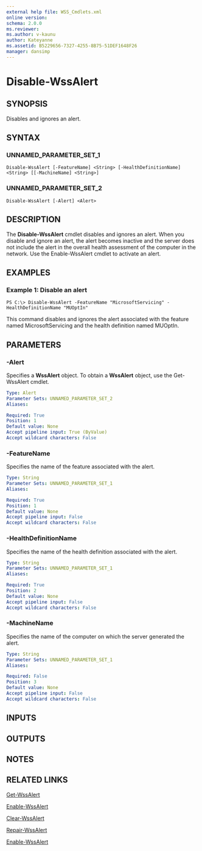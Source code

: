 ```yaml
---
external help file: WSS_Cmdlets.xml
online version: 
schema: 2.0.0
ms.reviewer:
ms.author: v-kaunu
author: Kateyanne
ms.assetid: B5229656-7327-4255-8B75-51DEF1648F26
manager: dansimp
---
```


# Disable-WssAlert

## SYNOPSIS
Disables and ignores an alert.

## SYNTAX

### UNNAMED_PARAMETER_SET_1
```
Disable-WssAlert [-FeatureName] <String> [-HealthDefinitionName] <String> [[-MachineName] <String>]
```

### UNNAMED_PARAMETER_SET_2
```
Disable-WssAlert [-Alert] <Alert>
```

## DESCRIPTION
The **Disable-WssAlert** cmdlet disables and ignores an alert.
When you disable and ignore an alert, the alert becomes inactive and the server does not include the alert in the overall health assessment of the computer in the network.
Use the Enable-WssAlert cmdlet to activate an alert.

## EXAMPLES

### Example 1: Disable an alert
```
PS C:\> Disable-WssAlert -FeatureName "MicrosoftServicing" -HealthDefinitionName "MUOptIn"
```

This command disables and ignores the alert associated with the feature named MicrosoftServicing and the health definition named MUOptIn.

## PARAMETERS

### -Alert
Specifies a **WssAlert** object.
To obtain a **WssAlert** object, use the Get-WssAlert cmdlet.

```yaml
Type: Alert
Parameter Sets: UNNAMED_PARAMETER_SET_2
Aliases: 

Required: True
Position: 1
Default value: None
Accept pipeline input: True (ByValue)
Accept wildcard characters: False
```

### -FeatureName
Specifies the name of the feature associated with the alert.

```yaml
Type: String
Parameter Sets: UNNAMED_PARAMETER_SET_1
Aliases: 

Required: True
Position: 1
Default value: None
Accept pipeline input: False
Accept wildcard characters: False
```

### -HealthDefinitionName
Specifies the name of the health definition associated with the alert.

```yaml
Type: String
Parameter Sets: UNNAMED_PARAMETER_SET_1
Aliases: 

Required: True
Position: 2
Default value: None
Accept pipeline input: False
Accept wildcard characters: False
```

### -MachineName
Specifies the name of the computer on which the server generated the alert.

```yaml
Type: String
Parameter Sets: UNNAMED_PARAMETER_SET_1
Aliases: 

Required: False
Position: 3
Default value: None
Accept pipeline input: False
Accept wildcard characters: False
```

## INPUTS

## OUTPUTS

## NOTES

## RELATED LINKS

[Get-WssAlert](./Get-WssAlert.md)

[Enable-WssAlert](./Enable-WssAlert.md)

[Clear-WssAlert](./Clear-WssAlert.md)

[Repair-WssAlert](./Repair-WssAlert.md)

[Enable-WssAlert](./Enable-WssAlert.md)

